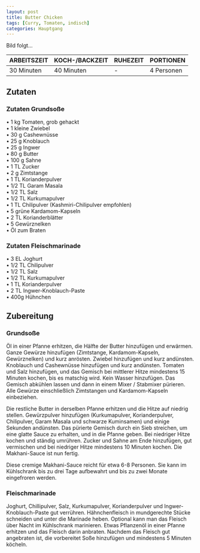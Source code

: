 ```yaml
---
layout: post
title: Butter Chicken
tags: [Curry, Tomaten, indisch]
categories: Hauptgang
---
```



Bild folgt...

| ARBEITSZEIT | KOCH-/BACKZEIT | RUHEZEIT | PORTIONEN |
|--------------|--------------|--------------|--------------|
| 30 Minuten | 40 Minuten | - | 4 Personen |  



## Zutaten
### Zutaten Grundsoße
• 1 kg Tomaten, grob gehackt  
• 1 kleine Zwiebel  
• 30 g Cashewnüsse  
• 25 g Knoblauch  
• 25 g Ingwer  
• 80 g Butter  
• 100 g Sahne  
• 1 TL Zucker  
• 2 g Zimtstange  
• 1 TL Korianderpulver  
• 1/2 TL Garam Masala  
• 1/2 TL Salz  
• 1/2 TL Kurkumapulver  
• 1 TL Chilipulver (Kashmiri-Chilipulver empfohlen)  
• 5 grüne Kardamom-Kapseln  
• 2 TL Korianderblätter  
• 5 Gewürznelken  
• Öl zum Braten  
 
### Zutaten Fleischmarinade
• 3 EL Joghurt  
• 1/2 TL Chilipulver  
• 1/2 TL Salz  
• 1/2 TL Kurkumapulver  
• 1 TL Korianderpulver  
• 2 TL Ingwer-Knoblauch-Paste  
• 400g Hühnchen   



## Zubereitung
### Grundsoße
Öl in einer Pfanne erhitzen, die Hälfte der Butter hinzufügen und erwärmen.  
Ganze Gewürze hinzufügen (Zimtstange, Kardamom-Kapseln, Gewürznelken) und kurz anrösten.
Zwiebel hinzufügen und kurz andünsten.
Knoblauch und Cashewnüsse hinzufügen und kurz andünsten.
Tomaten und Salz hinzufügen, und das Gemisch bei mittlerer Hitze mindestens 15 Minuten kochen, bis es matschig wird. Kein Wasser hinzufügen.
Das Gemisch abkühlen lassen und dann in einem Mixer / Stabmixer pürieren. Alle Gewürze einschließlich Zimtstangen und Kardamom-Kapseln einbeziehen.

Die restliche Butter in derselben Pfanne erhitzen und die Hitze auf niedrig stellen.
Gewürzpulver hinzufügen (Kurkumapulver, Korianderpulver, Chilipulver, Garam Masala und schwarze Kuminsamen) und einige Sekunden andünsten.
Das pürierte Gemisch durch ein Sieb streichen, um eine glatte Sauce zu erhalten, und in die Pfanne geben.
Bei niedriger Hitze kochen und ständig umrühren.
Zucker und Sahne am Ende hinzufügen, gut vermischen und bei niedriger Hitze mindestens 10 Minuten kochen.
Die Makhani-Sauce ist nun fertig.

Diese cremige Makhani-Sauce reicht für etwa 6-8 Personen. Sie kann im Kühlschrank bis zu drei Tage aufbewahrt und bis zu zwei Monate eingefroren werden.


### Fleischmarinade
Joghurt, Chillipulver, Salz, Kurkumapulver, Korianderpulver und Ingwer-Knoblauch-Paste gut verrühren. 
Hähnchenfleisch in mundgerechte Stücke schneiden und unter die Marinade heben. Optional kann man das Fleisch über Nacht im Kühlschrank marinieren.
Etwas Pflanzenöl in einer Pfanne erhitzen und das Fleisch darin anbraten. 
Nachdem das Fleisch gut angebraten ist, die vorbereitet Soße hinzufügen und mindestens 5 Minuten köcheln. 
